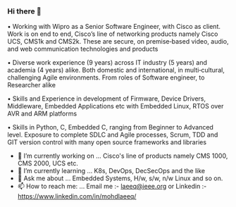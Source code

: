### Hi there 👋

• Working with Wipro as a Senior Software Engineer, with Cisco as client. Work is on end to end, Cisco’s line of networking products namely Cisco UCS, CMS1k and CMS2k. These are secure, on premise‑based video, audio, and web communication technologies and products 

• Diverse work experience (9 years) across IT industry (5 years) and academia (4 years) alike. Both domestic and international, in multi‑cultural, challenging Agile environments. From roles of Software engineer, to Researcher alike

• Skills and Experience in development of Firmware, Device Drivers, Middleware, Embedded Applications etc with Embedded Linux, RTOS over AVR and ARM platforms

• Skills in Python, C, Embedded C, ranging from Beginner to Advanced level. Exposure to complete SDLC and Agile processes, Scrum, TDD and GIT version control with many open source frameworks and libraries

- 🔭 I’m currently working on ... Cisco's line of products namely CMS 1000, CMS 2000, UCS etc. 
- 🌱 I’m currently learning ... K8s, DevOps, DecSecOps and the like
- 💬 Ask me about ... Embedded Systems, H/w, s/w, n/w Linux and so on. 
- 📫 How to reach me: ... Email me :- laeeq@ieee.org or Linkedin :- https://www.linkedin.com/in/mohdlaeeq/


<!--
**laeeqentc/laeeqentc** is a ✨ _special_ ✨ repository because its `README.md` (this file) appears on your GitHub profile.



Here are some ideas to get you started:

-->
